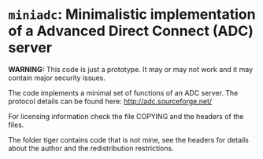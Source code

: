 # `miniadc`: Minimalistic implementation of a Advanced Direct Connect (ADC) server

**WARNING:** This code is just a prototype. It may or may not work and it may contain major security issues.

The code implements a minimal set of functions of an ADC server. The protocol details can be found here: http://adc.sourceforge.net/

For licensing information check the file COPYING and the headers of the files.

The folder tiger contains code that is not mine, see the headers for details about the author and the redistribution restrictions.
